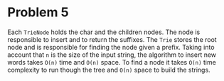 # Problem 5

Each `TrieNode` holds the char and the children nodes. The node is responsible to insert and to return the suffixes. The `Trie` stores the root node and is responsible for finding the node given a prefix. Taking into account that `n` is the size of the input string, the algorithm to insert new words takes `O(n)` time and `O(n)` space. To find a node it takes `O(n)` time complexity to run though the tree and `O(n)` space to build the strings.